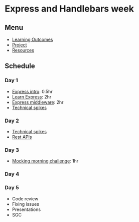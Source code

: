 # Express and Handlebars week

## Menu

- [Learning Outcomes](./learning-outcomes.md)
- [Project](./project.md)
- [Resources](./resources)

## Schedule

### Day 1

- [Express intro](https://github.com/oliverjam/express-intro): 0.5hr
- [Learn Express](https://github.com/oliverjam/learn-express): 2hr
- [Express middleware](https://github.com/oliverjam/learn-express-middleware): 2hr
- [Technical spikes](./spikes.md)

### Day 2

- [Technical spikes](./spikes.md)
- [Rest APIs](https://github.com/oliverjam/learn-rest-apis)

### Day 3

- [Mocking morning challenge](https://github.com/oliverjam/http-mocking-challenge): 1hr

### Day 4


### Day 5

- Code review  
- Fixing issues
- Presentations
- SGC

